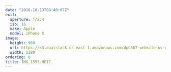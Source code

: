 ```yaml
---
date: "2018-10-13T08:40:07Z"
exif:
  aperture: f/2.4
  iso: 16
  make: Apple
  model: iPhone X
image:
  height: 960
  url: https://s3.dualstack.us-east-1.amazonaws.com/dpb587-website-us-east-1/asset/gallery/2018-europe-trip/83c4b0c5-3404-c46f-a0ba-fa883af3e7aa~1280.jpg
  width: 1280
ordering: 8
title: IMG_1553.HEIC
---
```

